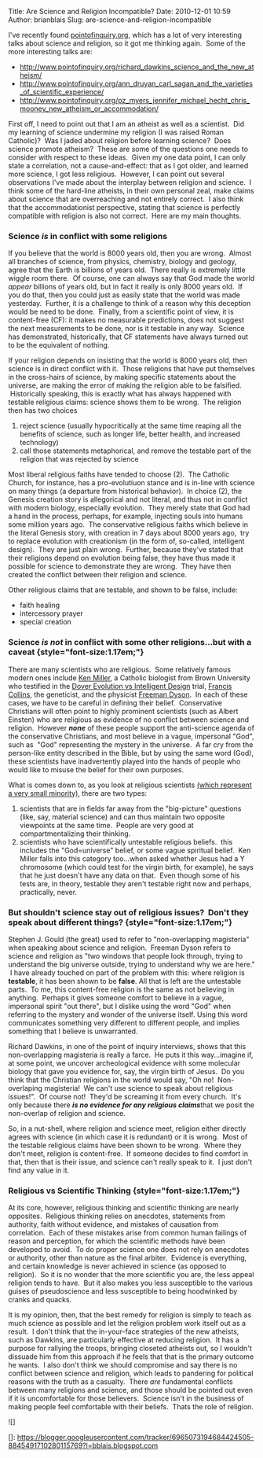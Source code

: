 Title: Are Science and Religion Incompatible?
Date: 2010-12-01 10:59
Author: brianblais
Slug: are-science-and-religion-incompatible

I've recently found [pointofinquiry.org][], which has a lot of very
interesting talks about science and religion, so it got me thinking
again.  Some of the more interesting talks are:

-   <http://www.pointofinquiry.org/richard_dawkins_science_and_the_new_atheism/>
-   <http://www.pointofinquiry.org/ann_druyan_carl_sagan_and_the_varieties_of_scientific_experience/>
-   <http://www.pointofinquiry.org/pz_myers_jennifer_michael_hecht_chris_mooney_new_atheism_or_accommodation/>

First off, I need to point out that I am an atheist as well as a
scientist.  Did my learning of science undermine my religion (I was
raised Roman Catholic)?  Was I jaded about religion before learning
science?  Does science promote atheism?  These are some of the questions
one needs to consider with respect to these ideas.  Given my one data
point, I can only state a correlation, not a cause-and-effect: that as I
got older, and learned more science, I got less religious.  However, I
can point out several observations I've made about the interplay between
religion and science.  I think some of the hard-line atheists, in their
own personal zeal, make claims about science that are overreaching and
not entirely correct.  I also think that the accommodationist
perspective, stating that science is perfectly compatible with religion
is also not correct.  Here are my main thoughts.

### Science *is* in conflict with some religions

If you believe that the world is 8000 years old, then you are wrong.
 Almost all branches of science, from physics, chemistry, biology and
geology, agree that the Earth is billions of years old.  There really is
extremely little wiggle room there.  Of course, one can always say that
God made the world *appear* billions of years old, but in fact it really
is only 8000 years old.  If you do that, then you could just as easily
state that the world was made yesterday.  Further, it is a challenge to
think of a reason why this deception would be need to be done.  Finally,
from a scientific point of view, it is content-free (CF): it makes no
measurable predictions, does not suggest the next measurements to be
done, nor is it testable in any way.  Science has demonstrated,
historically, that CF statements have always turned out to be the
equivalent of nothing.

If your religion depends on insisting that the world is 8000 years old,
then science is in direct conflict with it.  Those religions that have
put themselves in the cross-hairs of science, by making specific
statements about the universe, are making the error of making the
religion able to be falsified.  Historically speaking, this is exactly
what has always happened with testable religious claims: science shows
them to be wrong.  The religion then has two choices

1.  reject science (usually hypocritically at the same time reaping all
    the benefits of science, such as longer life, better health, and
    increased technology)
2.  call those statements metaphorical, and remove the testable part of
    the religion that was rejected by science

Most liberal religious faiths have tended to choose (2).  The Catholic
Church, for instance, has a pro-evolutiuon stance and is in-line with
science on many things (a departure from historical behavior).  In
choice (2), the Genesis creation story is allegorical and not literal,
and thus not in conflict with modern biology, especially evolution.
 They merely state that God had a hand in the process, perhaps, for
example, injecting souls into humans some million years ago.  The
conservative religious faiths which believe in the literal Genesis
story, with creation in 7 days about 8000 years ago,  try to replace
evolution with creationism (in the form of, so-called, intelligent
design).  They are just plain wrong.  Further, because they've stated
that their religions depend on evolution being false, they have thus
made it possible for science to demonstrate they are wrong.  They have
then created the conflict between their religion and science.

Other religious claims that are testable, and shown to be false,
include:

-   faith healing
-   intercessory prayer
-   special creation

### Science *is not* in conflict with some other religions...but with a caveat {style="font-size:1.17em;"}

There are many scientists who are religious.  Some relatively famous
modern ones include [Ken Miller][], a Catholic biologist from Brown
University who testified in the [Dover Evolution vs Intelligent
Design][] trial, [Francis Collins][], the geneticist, and the physicist
[Freeman Dyson][].  In each of these cases, we have to be careful in
defining their belief.  Conservative Christians will often point to
highly prominent scientists (such as Albert Einsten) who are religious
as evidence of no conflict between science and religion.  However
***none*** of these people support the anti-science agenda of the
conservative Christians, and most believe in a vague, impersonal "God",
such as  "God" representing the mystery in the universe.  A far cry from
the person-like entity described in the Bible, but by using the same
word (God), these scientists have inadvertently played into the hands of
people who would like to misuse the belief for their own purposes.

What is comes down to, as you look at religious scientists [(which
represent a very small minority)][], there are two types:

1.  scientists that are in fields far away from the "big-picture"
    questions (like, say, material science) and can thus maintain two
    opposite viewpoints at the same time.  People are very good at
    compartmentalizing their thinking.
2.  scientists who have scientifically untestable religious beliefs.
     this includes the "God=universe" belief, or some vague spiritual
    belief.  Ken Miller falls into this category too...when asked
    whether Jesus had a Y chromosome (which could test for the virgin
    birth, for example), he says that he just doesn't have any data on
    that.  Even though some of his tests are, in theory, testable they
    aren't testable right now and perhaps, practically, never.

### But shouldn't science stay out of religious issues?  Don't they speak about different things? {style="font-size:1.17em;"}

Stephen J. Gould (the great) used to refer to "non-overlapping
magisteria" when speaking about science and religion.  Freeman Dyson
refers to science and religion as "two windows that people look through,
trying to understand the big universe outside, trying to understand why
we are here."  I have already touched on part of the problem with this:
where religion is **testable**, it has been shown to be **false**. All
that is left are the untestable parts.  To me, this content-free
religion is the same as not believing in anything.  Perhaps it gives
someone comfort to believe in a vague, impersonal spirit "out there",
but I dislike using the word "God" when referring to the mystery and
wonder of the universe itself. Using this word communicates something
very different to different people, and implies something that I believe
is unwarranted.

Richard Dawkins, in one of the point of inquiry interviews, shows that
this non-overlapping magisteria is really a farce.  He puts it this
way...imagine if, at some point, we uncover archeological evidence with
some molecular biology that gave you evidence for, say, the virgin birth
of Jesus.  Do you think that the Christian religions in the world would
say, "Oh no!  Non-overlaping magisteria!  We can't use science to speak
about religious issues!".  Of course not!  They'd be screaming it from
every church.  It's only because there ***is no evidence for any
religious claims***that we posit the non-overlap of religion and
science.

So, in a nut-shell, where religion and science meet, religion either
directly agrees with science (in which case it is redundant) or it is
wrong.  Most of the testable religious claims have been shown to be
wrong.  Where they don't meet, religion is content-free.  If someone
decides to find comfort in that, then that is their issue, and science
can't really speak to it.  I just don't find any value in it.

### Religious vs Scientific Thinking {style="font-size:1.17em;"}

At its core, however, religious thinking and scientific thinking are
nearly opposites.  Religious thinking relies on anecdotes, statements
from authority, faith without evidence, and mistakes of causation from
correlation.  Each of these mistakes arise from common human failings of
reason and perception, for which the scientific methods have been
developed to avoid.  To do proper science one does not rely on anecdotes
or authority, other than nature as the final arbiter.  Evidence is
everything, and certain knowledge is never achieved in science (as
opposed to religion).  So it is no wonder that the more scientific you
are, the less appeal religion tends to have.  But it also makes you less
susceptible to the various guises of pseudoscience and less susceptible
to being hoodwinked by cranks and quacks.

It is my opinion, then, that the best remedy for religion is simply to
teach as much science as possible and let the religion problem work
itself out as a result.  I don't think that the in-your-face strategies
of the new atheists, such as Dawkins, are particularly effective at
reducing religion.  It has a purpose for rallying the troops, bringing
closeted atheists out, so I wouldn't dissuade him from this approach if
he feels that that is the primary outcome he wants.  I also don't think
we should compromise and say there is no conflict between science and
religion, which leads to pandering for political reasons with the truth
as a casualty.  There *are* fundamental conflicts between many religions
and science, and those should be pointed out even if it is uncomfortable
for those believers.  Science isn't in the business of making people
feel comfortable with their beliefs.  Thats the role of religion.

<div class="blogger-post-footer">
![]

</div>

  [pointofinquiry.org]: http://www.pointofinquiry.org
  [Ken Miller]: http://www.millerandlevine.com/km/
  [Dover Evolution vs Intelligent Design]: http://en.wikipedia.org/wiki/Kitzmiller_v._Dover_Area_School_District
  [Francis Collins]: http://en.wikipedia.org/wiki/Francis_Collins_(geneticist)
  [Freeman Dyson]: http://en.wikipedia.org/wiki/Freeman_Dyson
  [(which represent a very small minority)]: http://bblais.blogspot.com/2010/06/religion-and-scientists.html
  []: https://blogger.googleusercontent.com/tracker/6965073194684424505-8845491710280115769?l=bblais.blogspot.com
